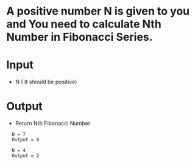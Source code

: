 # A positive number N is given to you and You need to calculate Nth Number in Fibonacci Series.

# Input

- N ( It should be positive)

# Output

- Return Nth Fibonacci Number

```
  N = 7
  Output = 8
  
  N = 4
  Output = 2
```


